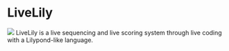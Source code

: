 # LiveLily
![](https://github.com/alexdrymonitis/LiveLily/tree/main/livelily/bin/data/livelily_logo.png)
LiveLily is a live sequencing and live scoring system through live coding with a Lilypond-like language.
